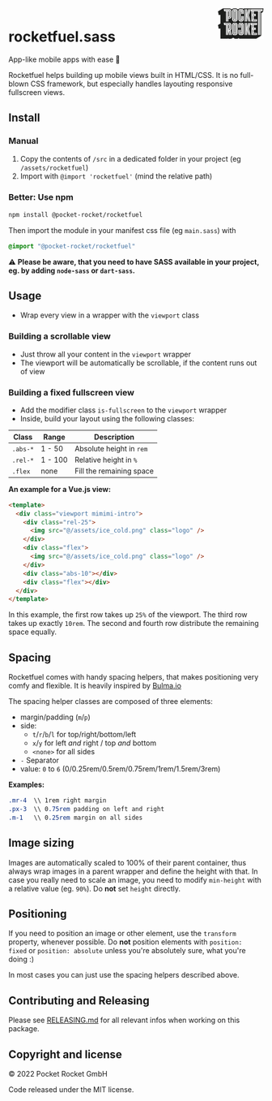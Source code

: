 <img src="docs/src/pocketrocket_logo.png" alt="sanitize" height="60" align="right">

# rocketfuel.sass
App-like mobile apps with ease 🚀

Rocketfuel helps building up mobile views built in HTML/CSS. It is no full-blown CSS framework, but especially handles layouting responsive fullscreen views.

## Install

### Manual
1. Copy the contents of `/src` in a dedicated folder in your project (eg `/assets/rocketfuel`)
2. Import with `@import 'rocketfuel'` (mind the relative path)

### Better: Use npm

```sh
npm install @pocket-rocket/rocketfuel
```

Then import the module in your manifest css file (eg `main.sass`) with

```scss
@import "@pocket-rocket/rocketfuel"
```


⚠️ **Please be aware, that you need to have SASS available in your project, eg. by adding `node-sass` or `dart-sass`.**

## Usage
- Wrap every view in a wrapper with the `viewport` class

### Building a scrollable view
- Just throw all your content in the `viewport` wrapper
- The viewport will be automatically be scrollable, if the content runs out of view

### Building a fixed fullscreen view
- Add the modifier class `is-fullscreen` to the `viewport` wrapper
- Inside, build your layout using the following classes:

| Class | Range | Description |
|--|--|--|
| `.abs-*` | 1 - 50 | Absolute height in `rem` |
| `.rel-*` | 1 - 100 | Relative height in `%` |
| `.flex` | none | Fill the remaining space |

**An example for a Vue.js view:**
```html
<template>
  <div class="viewport mimimi-intro">
    <div class="rel-25">
      <img src="@/assets/ice_cold.png" class="logo" />
    </div>
    <div class="flex">
      <img src="@/assets/ice_cold.png" class="logo" />
    </div>
    <div class="abs-10"></div>
    <div class="flex"></div>
  </div>  
</template>  
```

In this example, the first row takes up `25%` of the viewport. The third row takes up exactly `10rem`. The second and fourth row distribute the remaining space equally.

## Spacing
Rocketfuel comes with handy spacing helpers, that makes positioning very comfy and flexible. It is heavily inspired by [Bulma.io](http://www.bulma.io)

The spacing helper classes are composed of three elements: 
- margin/padding (`m`/`p`)
- side:
  - `t`/`r`/`b`/`l` for top/right/bottom/left
  - `x`/`y` for left *and* right / top *and* bottom
  - `<none>` for all sides
- `-` Separator
- value: `0` to `6` (0/0.25rem/0.5rem/0.75rem/1rem/1.5rem/3rem)

**Examples:**
```css
.mr-4  \\ 1rem right margin
.px-3  \\ 0.75rem padding on left and right
.m-1   \\ 0.25rem margin on all sides
```

## Image sizing
Images are automatically scaled to 100% of their parent container, thus always wrap images in a parent wrapper and define the height with that. In case you really need to scale an image, you need to modify `min-height` with a relative value (eg. `90%`). Do **not** set `height` directly.

## Positioning
If you need to position an image or other element, use the `transform` property, whenever possible. Do **not** position elements with `position: fixed` or `position: absolute` unless you're absolutely sure, what you're doing :)

In most cases you can just use the spacing helpers described above.


## Contributing and Releasing
Please see [RELEASING.md](RELEASING.md) for all relevant infos when working on this package.

## Copyright and license
&copy; 2022 Pocket Rocket GmbH

Code released under the MIT license.
